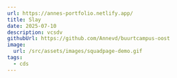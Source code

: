 ```yaml
---
url: https://annes-portfolio.netlify.app/
title: Slay
date: 2025-07-10
description: vcsdv
githubUrl: https://github.com/Annevd/buurtcampus-oost
image:
  url: /src/assets/images/squadpage-demo.gif
tags:
  - cds
---
```

